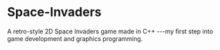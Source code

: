 # Space-Invaders
A retro-style 2D Space Invaders game made in C++ ---my first step into game development and graphics programming.
